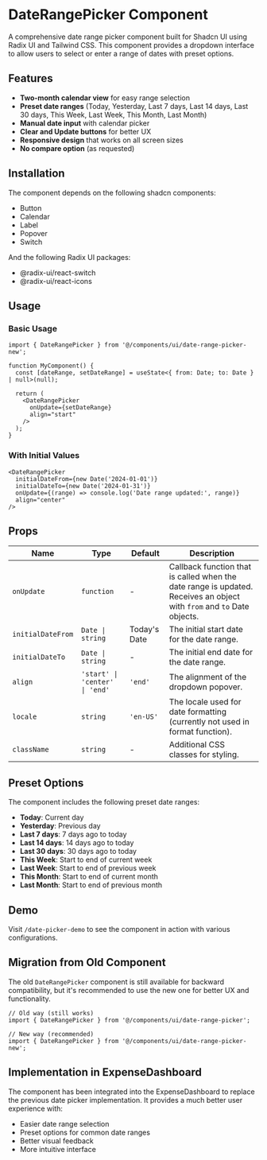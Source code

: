 # DateRangePicker Component

A comprehensive date range picker component built for Shadcn UI using Radix UI and Tailwind CSS. This component provides a dropdown interface to allow users to select or enter a range of dates with preset options.

## Features

- **Two-month calendar view** for easy range selection
- **Preset date ranges** (Today, Yesterday, Last 7 days, Last 14 days, Last 30 days, This Week, Last Week, This Month, Last Month)
- **Manual date input** with calendar picker
- **Clear and Update buttons** for better UX
- **Responsive design** that works on all screen sizes
- **No compare option** (as requested)

## Installation

The component depends on the following shadcn components:
- Button
- Calendar
- Label
- Popover
- Switch

And the following Radix UI packages:
- @radix-ui/react-switch
- @radix-ui/react-icons

## Usage

### Basic Usage

```tsx
import { DateRangePicker } from '@/components/ui/date-range-picker-new';

function MyComponent() {
  const [dateRange, setDateRange] = useState<{ from: Date; to: Date } | null>(null);

  return (
    <DateRangePicker
      onUpdate={setDateRange}
      align="start"
    />
  );
}
```

### With Initial Values

```tsx
<DateRangePicker
  initialDateFrom={new Date('2024-01-01')}
  initialDateTo={new Date('2024-01-31')}
  onUpdate={(range) => console.log('Date range updated:', range)}
  align="center"
/>
```

## Props

| Name | Type | Default | Description |
|------|------|---------|-------------|
| `onUpdate` | `function` | - | Callback function that is called when the date range is updated. Receives an object with `from` and `to` Date objects. |
| `initialDateFrom` | `Date \| string` | Today's Date | The initial start date for the date range. |
| `initialDateTo` | `Date \| string` | - | The initial end date for the date range. |
| `align` | `'start' \| 'center' \| 'end'` | `'end'` | The alignment of the dropdown popover. |
| `locale` | `string` | `'en-US'` | The locale used for date formatting (currently not used in format function). |
| `className` | `string` | - | Additional CSS classes for styling. |

## Preset Options

The component includes the following preset date ranges:

- **Today**: Current day
- **Yesterday**: Previous day
- **Last 7 days**: 7 days ago to today
- **Last 14 days**: 14 days ago to today
- **Last 30 days**: 30 days ago to today
- **This Week**: Start to end of current week
- **Last Week**: Start to end of previous week
- **This Month**: Start to end of current month
- **Last Month**: Start to end of previous month

## Demo

Visit `/date-picker-demo` to see the component in action with various configurations.

## Migration from Old Component

The old `DateRangePicker` component is still available for backward compatibility, but it's recommended to use the new one for better UX and functionality.

```tsx
// Old way (still works)
import { DateRangePicker } from '@/components/ui/date-range-picker';

// New way (recommended)
import { DateRangePicker } from '@/components/ui/date-range-picker-new';
```

## Implementation in ExpenseDashboard

The component has been integrated into the ExpenseDashboard to replace the previous date picker implementation. It provides a much better user experience with:

- Easier date range selection
- Preset options for common date ranges
- Better visual feedback
- More intuitive interface 